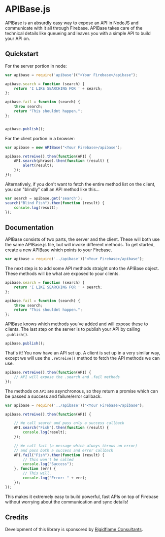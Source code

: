 APIBase.js
=======

APIBase is an absurdly easy way to expose an API in NodeJS and communicate with it all through Firebase. APIBase takes care of the technical details like queueing and leaves you with a simple API to build your API on. 

Quickstart
----------

For the server portion in node:

```js
var apibase = require('apibase')("<Your Firebase>/apibase");

apibase.search = function (search) {   
    return 'I LIKE SEARCHING FOR ' + search;
};

apibase.fail = function (search) {   
    throw search;
    return "This shouldnt happen.";
};


apibase.publish();
```

For the client portion in a browser:

```js
var apibase = new APIBase("<Your Firebase>/apibase");

apibase.retreive().then(function(API) {
    API.search(phrase).then(function (result) {
        alert(result);
    });
});
```

Alternatively, if you don't want to fetch the entire method list on the client, you can "blindly" call an API method like this...

```js
var search = apibase.get('search');
search("Blind Fish").then(function (result) {
    console.log(result);
});

```

Documentation
---------------

APIBase consists of two parts, the server and the client. These will both use the same APIBase.js file, but will invoke different methods. To get started, create a new APIBase which points to your Firebase.

```js
var apibase = require('../apibase')("<Your Firebase>/apibase");
```

The next step is to add some API methods straight onto the APIBase object. These methods will be what are exposed to your clients.

```js
apibase.search = function (search) {   
    return 'I LIKE SEARCHING FOR ' + search;
};

apibase.fail = function (search) {   
    throw search;
    return "This shouldnt happen.";
};
```

APIBase knows which methods you've added and will expose these to clients. The last step on the server is to publish your API by calling `.publish()`.

```js
apibase.publish();
```

That's it! You now have an API set up. A client is set up in a very similar way, except we will use the `.retreive()` method to fetch the API methods we can use.

```js
apibase.retreive().then(function(API) {
    // API will expose the .search and .fail methods
});
```
        
The methods on `API` are asynchronous, so they return a promise which can be passed a success and failure/error callback. 

```js
var apibase = require('../apibase')("<Your Firebase>/apibase");

apibase.retreive().then(function(API) {

    // We call search and pass only a success callback
    API.search("Fish").then(function (result) {
        console.log(result);
    });

    // We call fail (a message which always throws an error)
    // and pass both a success and error callback
    API.fail("Fish").then(function (result) {
        // This won't be called
        console.log("Success");
    }, function (err) {
        // This will.
        console.log("Error: " + err);   
    });
});
```

This makes it extremely easy to build powerful, fast APIs on top of Firebase without worrying about the communication and sync details!

Credits
-------

Development of this library is sponsored by [Rigidflame Consultants](http://www.rigidflame.com).